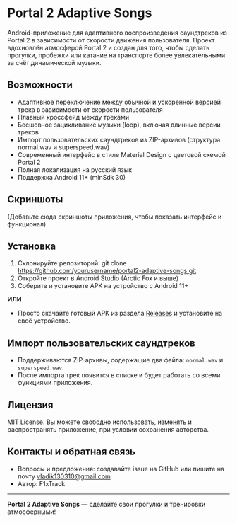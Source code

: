 # Portal 2 Adaptive Songs

Android-приложение для адаптивного воспроизведения саундтреков из Portal 2 в зависимости от скорости движения пользователя. Проект вдохновлён атмосферой Portal 2 и создан для того, чтобы сделать прогулки, пробежки или катание на транспорте более увлекательными за счёт динамической музыки.

## Возможности
- Адаптивное переключение между обычной и ускоренной версией трека в зависимости от скорости пользователя
- Плавный кроссфейд между треками
- Бесшовное зацикливание музыки (loop), включая длинные версии треков
- Импорт пользовательских саундтреков из ZIP-архивов (структура: normal.wav и superspeed.wav)
- Современный интерфейс в стиле Material Design с цветовой схемой Portal 2
- Полная локализация на русский язык
- Поддержка Android 11+ (minSdk 30)

## Скриншоты
(Добавьте сюда скриншоты приложения, чтобы показать интерфейс и функционал)

## Установка
1. Склонируйте репозиторий:
   git clone https://github.com/yourusername/portal2-adaptive-songs.git
2. Откройте проект в Android Studio (Arctic Fox и выше)
3. Соберите и установите APK на устройство с Android 11+

**ИЛИ**

- Просто скачайте готовый APK из раздела [Releases](https://github.com/yourusername/portal2-adaptive-songs/releases) и установите на своё устройство.

## Импорт пользовательских саундтреков
- Поддерживаются ZIP-архивы, содержащие два файла: `normal.wav` и `superspeed.wav`.
- После импорта трек появится в списке и будет работать со всеми функциями приложения.

## Лицензия
MIT License. Вы можете свободно использовать, изменять и распространять приложение, при условии сохранения авторства.

## Контакты и обратная связь
- Вопросы и предложения: создавайте issue на GitHub или пишите на почту vladik130310@gmail.com
- Автор: F1xTrack

---

**Portal 2 Adaptive Songs** — сделайте свои прогулки и тренировки атмосферными!
